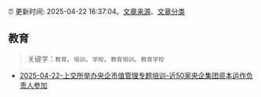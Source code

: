 :alarm_clock: 更新时间: 2025-04-22 16:37:04。[文章来源](/README.md)、[文章分类](/TAGS.md)

## 教育


> 关键字：`教育`、`培训`、`学校`、`教育培训`、`教育学校`



- [2025-04-22-上交所举办央企市值管理专题培训-近50家央企集团资本运作负责人参加](https://www.cls.cn/detail/2011476) 
